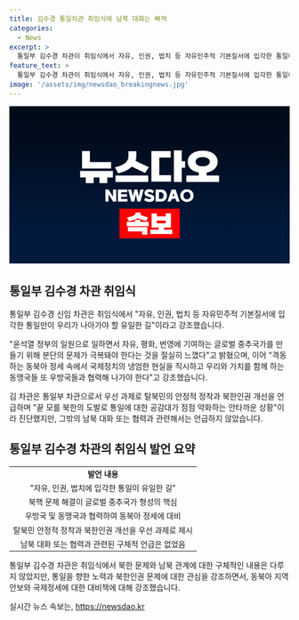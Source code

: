 ```yaml
---
title: 김수경 통일차관 취임식에 남북 대화는 빠져
categories:
  - News
excerpt: >
  통일부 김수경 차관이 취임식에서 자유, 인권, 법치 등 자유민주적 기본질서에 입각한 통일이 우리가 나아가야 할 유일한 길이라며 분단 문제의 중요성을 강조했습니다. 또한, 국제정치 현실을 직시하고 동맹국과의 협력을 강조하며 북한의 도발로 인한 북한 통일에 대한 공감대 저하를 우려했습니다. 탈북민 안정적 정착과 북한인권 개선을 우선 과제로 언급하면서 남북 대화나 협력에 대한 구체적인 언급은 없었습니다.
feature_text: >
  통일부 김수경 차관이 취임식에서 자유, 인권, 법치 등 자유민주적 기본질서에 입각한 통일이 우리가 나아가야 할 유일한 길이라며 분단 문제의 중요성을 강조했습니다. 또한, 국제정치 현실을 직시하고 동맹국과의 협력을 강조하며 북한의 도발로 인한 북한 통일에 대한 공감대 저하를 우려했습니다. 탈북민 안정적 정착과 북한인권 개선을 우선 과제로 언급하면서 남북 대화나 협력에 대한 구체적인 언급은 없었습니다.
image: '/assets/img/newsdao_breakingnews.jpg'
---
```


<p><img src="/assets/img/newsdao_breakingnews.jpg" alt="implanttips 속보" /></p>

<h2 data-ke-size="size26">통일부 김수경 차관 취임식</h2>

<p data-ke-size="size16">통일부 김수경 신임 차관은 취임식에서 "자유, 인권, 법치 등 자유민주적 기본질서에 입각한 통일만이 우리가 나아가야 할 유일한 길"이라고 강조했습니다.</p>

<p data-ke-size="size16">"윤석열 정부의 일원으로 일하면서 자유, 평화, 번영에 기여하는 글로벌 중추국가를 만들기 위해 분단의 문제가 극복돼야 한다는 것을 절실히 느꼈다"고 밝혔으며, 이어 "격동하는 동북아 정세 속에서 국제정치의 냉엄한 현실을 직시하고 우리와 가치를 함께 하는 동맹국들 또 우방국들과 협력해 나가야 한다"고 강조했습니다.</p>

<p data-ke-size="size16">김 차관은 통일부 차관으로서 우선 과제로 탈북민의 안정적 정착과 북한인권 개선을 언급하며 "끝 모를 북한의 도발로 통일에 대한 공감대가 점점 약화하는 안타까운 상황"이라 진단했지만, 그밖의 남북 대화 또는 협력과 관련해서는 언급하지 않았습니다.</p>

<h2 data-ke-size="size26">통일부 김수경 차관의 취임식 발언 요약</h2>

<table>
    <tr>
        <td style="text-align: center; height: 17px;"><b>발언 내용</b></td>
    </tr>
    <tr>
        <td style="text-align: center;">"자유, 인권, 법치에 입각한 통일이 유일한 길"</td>
    </tr>
    <tr>
        <td style="text-align: center;">북핵 문제 해결이 글로벌 중추국가 형성의 핵심</td>
    </tr>
    <tr>
        <td style="text-align: center;">우방국 및 동맹국과 협력하여 동북아 정세에 대비</td>
    </tr>
    <tr>
        <td style="text-align: center;">탈북민 안정적 정착과 북한인권 개선을 우선 과제로 제시</td>
    </tr>
    <tr>
        <td style="text-align: center;">남북 대화 또는 협력과 관련된 구체적 언급은 없었음</td>
    </tr>
</table>

<p data-ke-size="size16">통일부 김수경 차관은 취임식에서 북한 문제와 남북 관계에 대한 구체적인 내용은 다루지 않았지만, 통일을 향한 노력과 북한인권 문제에 대한 관심을 강조하면서, 동북아 지역 안보와 국제정세에 대한 대비책에 대해 강조했습니다.</p>
실시간 뉴스 속보는, <a href="https://newsdao.kr" rel="dofollow">https://newsdao.kr</a>


